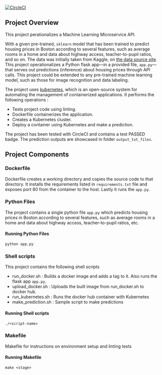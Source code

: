 [![CircleCI](https://circleci.com/gh/shubhi19/DevOps_Microservices.svg?style=svg)](https://circleci.com/gh/shubhi19/DevOps_Microservices)

## Project Overview

This project perationalizes a Machine Learning Microservice API. 

With a given pre-trained, `sklearn` model that has been trained to predict housing prices in Boston according to several features, such as average rooms in a home and data about highway access, teacher-to-pupil ratios, and so on. The data was initially taken from Kaggle, on [the data source site](https://www.kaggle.com/c/boston-housing). This project operationalizes a Python flask app—in a provided file, `app.py`—that serves out predictions (inference) about housing prices through API calls. This project could be extended to any pre-trained machine learning model, such as those for image recognition and data labeling.

The project uses [kubernetes](https://kubernetes.io/), which is an open-source system for automating the management of containerized applications. It performs the following operations :
* Tests project code using linting. 
* Dockerfile containerizes the application. 
* Creates a Kubernetes cluster.
* Deploy a container using Kubernetes and make a prediction.

The project has been tested with CircleCI and contains a test PASSED badge. The prediction outputs are showcased in folder `output_txt_files`.

## Project Components

### Dockerfile
Dockerfile creates a working directory and copies the source code to that directory. It installs the requirements listed in `requirements.txt` file and exposes port 80 from the container to the host. Lastly it runs the `app.py`. 

### Python Files
The project contains a single python file `app.py` which predicts housing prices in Boston according to several features, such as average rooms in a home and data about highway access, teacher-to-pupil ratios, etc. 
#### Running Python Files 
`python app.py`

### Shell scripts 
This project contains the following shell scripts 
* run_docker.sh : Builds a docker image and adds a tag to it. Also runs the flask app `app.py`. 
* upload_docker.sh : Uploads the built image from run_docker.sh to docker hub. 
* run_kubernetes.sh : Runs the docker hub container with Kubernetes 
* make_prediction.sh : Sample script to make predictions 
#### Running Shell scripts
`./<script-name>`

### Makefile 
Makefile for instructions on environment setup and linting tests
#### Running Makefile 
`make <stage>`


